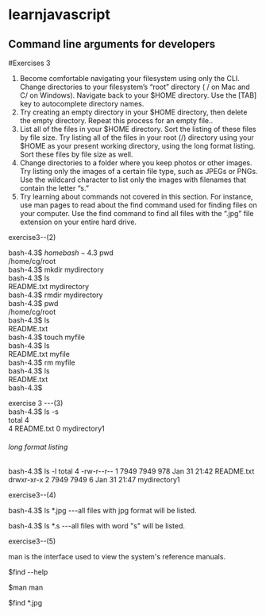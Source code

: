 # learnjavascript
<h2> Command line arguments for developers</h2>


#Exercises 3

1. Become comfortable navigating your filesystem using only the CLI. Change directories to your filesystem’s “root”
directory ( / on Mac and C/ on Windows). Navigate back to your $HOME directory. Use the [TAB] key to autocomplete
directory names.
2. Try creating an empty directory in your $HOME directory, then delete the empty directory. Repeat this process for
an empty file..
3. List all of the files in your $HOME directory. Sort the listing of these files by file size. Try listing all of the files in your
root (/) directory using your $HOME as your present working directory, using the long format listing. Sort these files
by file size as well.
4. Change directories to a folder where you keep photos or other images. Try listing only the images of a certain file
type, such as JPEGs or PNGs. Use the wildcard character to list only the images with filenames that contain the
letter “s.”
5. Try learning about commands not covered in this section. For instance, use man pages to read about
the find command used for finding files on your computer. Use the find command to find all files with the “.jpg”
file extension on your entire hard drive.

exercise3--(2)

bash-4.3$ $home                                                                                                                                                                              
bash-4.3$ pwd                                                                                                                                                                                
/home/cg/root                                                                                                                                                                                
bash-4.3$ mkdir mydirectory                                                                                                                                                                  
bash-4.3$ ls                                                                                                                                                                                 
README.txt  mydirectory                                                                                                                                                                      
bash-4.3$ rmdir mydirectory                                                                                                                                                                  
bash-4.3$ pwd                                                                                                                                                                                
/home/cg/root                                                                                                                                                                                
bash-4.3$ ls                                                                                                                                                                                 
README.txt                                                                                                                                                                                   
bash-4.3$ touch myfile                                                                                                                                                                       
bash-4.3$ ls                                                                                                                                                                                 
README.txt  myfile                                                                                                                                                                           
bash-4.3$ rm myfile                                                                                                                                                                          
bash-4.3$ ls                                                                                                                                                                                 
README.txt                                                                                                                                                                                   
bash-4.3$                                                                                                                                                                                    
    
exercise 3 ---(3)    
bash-4.3$ ls -s                                                                                                                                                                              
total 4                                                                                                                                                                                      
4 README.txt  0 mydirectory1       

<h6>long format listing</h6>
bash-4.3$ ls -l                                                                                                                                                                              
total 4                                                                                                                                                                                      
-rw-r--r-- 1 7949 7949 978 Jan 31 21:42 README.txt                                                                                                                                           
drwxr-xr-x 2 7949 7949   6 Jan 31 21:47 mydirectory1   

exercise3--(4)

bash-4.3$ ls *.jpg ---all files with jpg format will be listed.

bash-4.3$ ls *.s ---all files with word "s" will be listed.

exercise3--(5)

man is the interface used to view the system's reference manuals.

$find --help

$man man 

$find *.jpg

